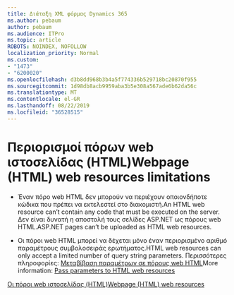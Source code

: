 ```yaml
---
title: Διάταξη XML φόρμας Dynamics 365
ms.author: pebaum
author: pebaum
ms.audience: ITPro
ms.topic: article
ROBOTS: NOINDEX, NOFOLLOW
localization_priority: Normal
ms.custom:
- "1473"
- "6200020"
ms.openlocfilehash: d3b8dd968b3b4a5f774336b529718bc20870f955
ms.sourcegitcommit: 1d98db8acb9959aba3b5e308a567ade6b62da56c
ms.translationtype: MT
ms.contentlocale: el-GR
ms.lasthandoff: 08/22/2019
ms.locfileid: "36528515"
---
```

# <a name="webpage-html-web-resources-limitations"></a><span data-ttu-id="b0eaf-102">Περιορισμοί πόρων web ιστοσελίδας (HTML)</span><span class="sxs-lookup"><span data-stu-id="b0eaf-102">Webpage (HTML) web resources limitations</span></span>

* <span data-ttu-id="b0eaf-103">Έναν πόρο web HTML δεν μπορούν να περιέχουν οποιονδήποτε κώδικα που πρέπει να εκτελεστεί στο διακομιστή.</span><span class="sxs-lookup"><span data-stu-id="b0eaf-103">An HTML web resource can’t contain any code that must be executed on the server.</span></span> <span data-ttu-id="b0eaf-104">Δεν είναι δυνατή η αποστολή τους σελίδες ASP.NET ως πόρους web HTML.</span><span class="sxs-lookup"><span data-stu-id="b0eaf-104">ASP.NET pages can’t be uploaded as HTML web resources.</span></span>

* <span data-ttu-id="b0eaf-105">Οι πόροι web HTML μπορεί να δέχεται μόνο έναν περιορισμένο αριθμό παραμέτρους συμβολοσειράς ερωτήματος.</span><span class="sxs-lookup"><span data-stu-id="b0eaf-105">HTML web resources can only accept a limited number of query string parameters.</span></span> <span data-ttu-id="b0eaf-106">Περισσότερες πληροφορίες: [Μεταβίβαση παραμέτρων σε πόρους web HTML](https://docs.microsoft.com/dynamics365/customer-engagement/developer/webpage-html-web-resources#BKMK_PassingParametersToWebResources)</span><span class="sxs-lookup"><span data-stu-id="b0eaf-106">More information: [Pass parameters to HTML web resources](https://docs.microsoft.com/dynamics365/customer-engagement/developer/webpage-html-web-resources#BKMK_PassingParametersToWebResources)</span></span>

[<span data-ttu-id="b0eaf-107">Οι πόροι web ιστοσελίδας (HTML)</span><span class="sxs-lookup"><span data-stu-id="b0eaf-107">Webpage (HTML) web resources</span></span>](https://docs.microsoft.com/dynamics365/customer-engagement/developer/webpage-html-web-resources)
